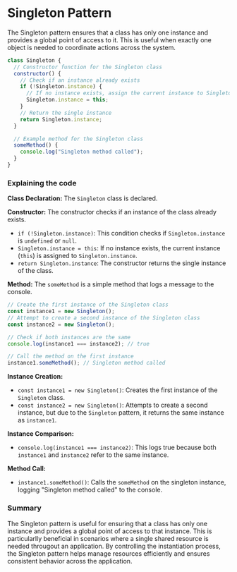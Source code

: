 # Singleton Pattern

The Singleton pattern ensures that a class has only one instance and provides a global point of access to it. This is useful when exactly one object is needed to coordinate actions across the system.

```js
class Singleton {
  // Constructor function for the Singleton class
  constructor() {
    // Check if an instance already exists
    if (!Singleton.instance) {
      // If no instance exists, assign the current instance to Singleton.instance
      Singleton.instance = this;
    }
    // Return the single instance
    return Singleton.instance;
  }

  // Example method for the Singleton class
  someMethod() {
    console.log("Singleton method called");
  }
}
```

### Explaining the code

**Class Declaration:** The `Singleton` class is declared.

**Constructor:** The constructor checks if an instance of the class already exists.

- `if (!Singleton.instance)`: This condition checks if `Singleton.instance` is `undefined` or `null`.
- `Singleton.instance = this`: If no instance exists, the current instance (`this`) is assigned to `Singleton.instance`.
- `return Singleton.instance`: The constructor returns the single instance of the class.

**Method:** The `someMethod` is a simple method that logs a message to the console.

```js
// Create the first instance of the Singleton class
const instance1 = new Singleton();
// Attempt to create a second instance of the Singleton class
const instance2 = new Singleton();

// Check if both instances are the same
console.log(instance1 === instance2); // true

// Call the method on the first instance
instance1.someMethod(); // Singleton method called
```

**Instance Creation:**

- `const instance1 = new Singleton()`: Creates the first instance of the `Singleton` class.
- `const instance2 = new Singleton()`: Attempts to create a second instance, but due to the `Singleton` pattern, it returns the same instance as `instance1`.

**Instance Comparison:**

- `console.log(instance1 === instance2)`: This logs true because both `instance1` and `instance2` refer to the same instance.

**Method Call:**

- `instance1.someMethod()`: Calls the `someMethod` on the singleton instance, logging "Singleton method called" to the console.

### Summary

The Singleton pattern is useful for ensuring that a class has only one instance and provides a global point of access to that instance. This is particularlly beneficial in scenarios where a single shared resource is needed througout an application. By controlling the instantiation process, the Singleton pattern helps manage resources efficiently and ensures consistent behavior across the application.
